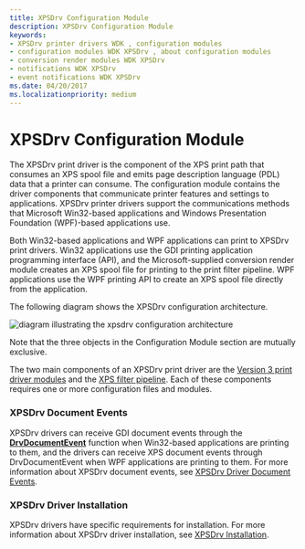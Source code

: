 ```yaml
---
title: XPSDrv Configuration Module
description: XPSDrv Configuration Module
keywords:
- XPSDrv printer drivers WDK , configuration modules
- configuration modules WDK XPSDrv , about configuration modules
- conversion render modules WDK XPSDrv
- notifications WDK XPSDrv
- event notifications WDK XPSDrv
ms.date: 04/20/2017
ms.localizationpriority: medium
---
```


# XPSDrv Configuration Module


The XPSDrv print driver is the component of the XPS print path that consumes an XPS spool file and emits page description language (PDL) data that a printer can consume. The configuration module contains the driver components that communicate printer features and settings to applications. XPSDrv printer drivers support the communications methods that Microsoft Win32-based applications and Windows Presentation Foundation (WPF)-based applications use.

Both Win32-based applications and WPF applications can print to XPSDrv print drivers. Win32 applications use the GDI printing application programming interface (API), and the Microsoft-supplied conversion render module creates an XPS spool file for printing to the print filter pipeline. WPF applications use the WPF printing API to create an XPS spool file directly from the application.

The following diagram shows the XPSDrv configuration architecture.

![diagram illustrating the xpsdrv configuration architecture](images/xpsconfig.png)

Note that the three objects in the Configuration Module section are mutually exclusive.

The two main components of an XPSDrv print driver are the [Version 3 print driver modules](version-3-xpsdrv-print-driver-components.md) and the [XPS filter pipeline](filter-pipeline-configuration-file.md). Each of these components requires one or more configuration files and modules.

### XPSDrv Document Events

XPSDrv drivers can receive GDI document events through the [**DrvDocumentEvent**](/windows-hardware/drivers/ddi/winddiui/nf-winddiui-drvdocumentevent) function when Win32-based applications are printing to them, and the drivers can receive XPS document events through DrvDocumentEvent when WPF applications are printing to them. For more information about XPSDrv document events, see [XPSDrv Driver Document Events](xps-driver-document-events.md).

### XPSDrv Driver Installation

XPSDrv drivers have specific requirements for installation. For more information about XPSDrv driver installation, see [XPSDrv Installation](xpsdrv-installation.md).

 


